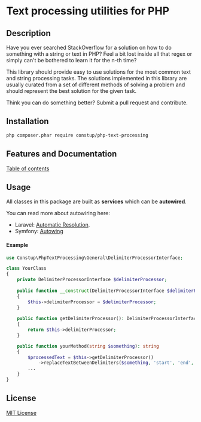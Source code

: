 # Text processing utilities for PHP

## Description

Have you ever searched StackOverflow for a solution on how to do something with a string or text in PHP? Feel a bit lost
inside all that regex or simply can't be bothered to learn it for the n-th time?

This library should provide easy to use solutions for the most common text and string processing tasks. The solutions 
implemented in this library are usually curated from a set of different methods of solving a problem and should 
represent the best solution for the given task.

Think you can do something better? Submit a pull request and contribute.

## Installation

```bash
php composer.phar require constup/php-text-processing
```

## Features and Documentation

[Table of contents](./doc/Fearures_and_documentation.md)

## Usage

All classes in this package are built as **services** which can be **autowired**.

You can read more about autowiring here:

- Laravel: [Automatic Resolution](https://laravel.com/docs/4.2/ioc#automatic-resolution).
- Symfony: [Autowing](https://symfony.com/doc/current/service_container/autowiring.html) 

#### Example

```php
use Constup\PhpTextProcessing\General\DelimiterProcessorInterface;

class YourClass
{
    private DelimiterProcessorInterface $delimiterProcessor;
    
    public function __construct(DelimiterProcessorInterface $delimiterProcessor)
    {
        $this->delimiterProcessor = $delimiterProcessor;
    }
    
    public function getDelimiterProcessor(): DelimiterProcessorInterface
    {
        return $this->delimiterProcessor;
    }

    public function yourMethod(string $something): string
    {
        $processedText = $this->getDelimiterProcessor()
            ->replaceTextBetweenDelimiters($something, 'start', 'end', 'replacement text');
        ...
    }   
}
```

## License

[MIT License](./LICENSE)